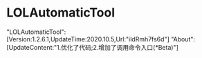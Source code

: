 # LOLAutomaticTool
"LOLAutomaticTool":[Version:1.2.6.1,UpdateTime:2020.10.5,Url:"ildRmh7fs6d"]
"About":[UpdateContent:"1.优化了代码;2.增加了调用命令入口(*Beta)"]

